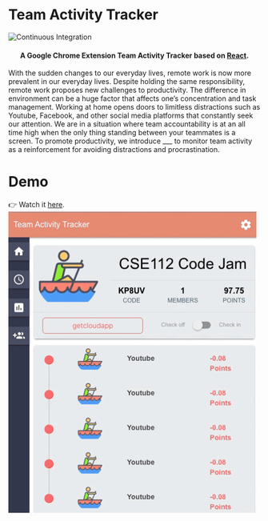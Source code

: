 # Team Activity Tracker

![Continuous Integration](https://github.com/cse112-sp20/TEAM-1-CODE-JAM/workflows/Continuous%20Integration/badge.svg)

<h4 align="center">A Google Chrome Extension Team Activity Tracker based on <a href="https://reactjs.org/" target="_blank">React</a>.</h4>

With the sudden changes to our everyday lives, remote work is now more prevalent in our everyday lives. Despite holding the same responsibility, remote work proposes new challenges to productivity. The difference in environment can be a huge factor that affects one’s concentration and task management. Working at home opens doors to limitless distractions such as Youtube, Facebook, and other social media platforms that constantly seek our attention. We are in a situation where team accountability is at an all time high when the only thing standing between your teammates is a screen. To promote productivity, we introduce ___ to monitor team activity as a reinforcement for avoiding distractions and procrastination.

# Demo
👉 Watch it <a href="https://share.getcloudapp.com/mXuAo7j0">here</a>.
<br>
<img src="demo.gif">
